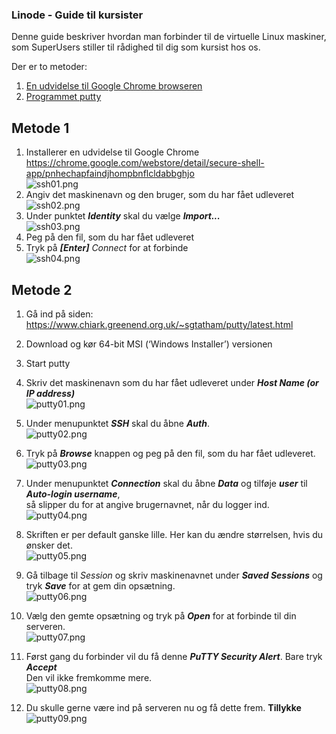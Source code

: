 ### Linode - Guide til kursister

Denne guide beskriver hvordan man forbinder til de virtuelle
Linux maskiner, som SuperUsers stiller til rådighed til dig som kursist hos os.

Der er to metoder:
1. [En udvidelse til Google Chrome browseren](#metode-1)
2. [Programmet putty](#metode-2)

## Metode 1

1. Installerer en udvidelse til Google Chrome https://chrome.google.com/webstore/detail/secure-shell-app/pnhechapfaindjhompbnflcldabbghjo  
![ssh01.png][ssh01]
2. Angiv det maskinenavn og den bruger, som du har fået udleveret  
![ssh02.png][ssh02]
3. Under punktet ***Identity*** skal du vælge ***Import...***  
![ssh03.png][ssh03]
4. Peg på den fil, som du har fået udleveret  
5. Tryk på ***[Enter]*** *Connect* for at forbinde  
![ssh04.png][ssh04]


## Metode 2

1. Gå ind på siden: https://www.chiark.greenend.org.uk/~sgtatham/putty/latest.html
2. Download og kør 64-bit MSI (‘Windows Installer’) versionen
3. Start putty
4. Skriv det maskinenavn som du har fået udleveret under ***Host Name (or IP address)***  
![putty01.png][putty01]  

5. Under menupunktet ***SSH*** skal du åbne ***Auth***.  
![putty02.png][putty02]

6. Tryk på ***Browse*** knappen og peg på den fil, som du har fået udleveret.  
![putty03.png][putty03]

7. Under menupunktet ***Connection*** skal du åbne ***Data*** og tilføje ***user*** til ***Auto-login username***,  
så slipper du for at angive brugernavnet, når du logger ind.  
![putty04.png][putty04]

8. Skriften er per default ganske lille. Her kan du ændre størrelsen, hvis du ønsker det.  
![putty05.png][putty05]

9. Gå tilbage til *Session* og skriv maskinenavnet under ***Saved Sessions*** og tryk ***Save*** for at gem din opsætning.  
![putty06.png][putty06]

10. Vælg den gemte opsætning og tryk på ***Open*** for at forbinde til din serveren.  
![putty07.png][putty07]

11. Først gang du forbinder vil du få denne ***PuTTY Security Alert***. Bare tryk ***Accept***  
Den vil ikke fremkomme mere.  
![putty08.png][putty08]

12. Du skulle gerne være ind på serveren nu og få dette frem. **Tillykke**  
![putty09.png][putty09]

[putty01]: figures/putty01.png 
[putty02]: figures/putty02.png 
[putty03]: figures/putty03.png 
[putty04]: figures/putty04.png 
[putty05]: figures/putty05.png 
[putty06]: figures/putty06.png 
[putty07]: figures/putty07.png 
[putty08]: figures/putty08.png 
[putty09]: figures/putty09.png 
[ssh01]: figures/secure_shell_app01.png 
[ssh02]: figures/secure_shell_app02.png 
[ssh03]: figures/secure_shell_app03.png 
[ssh04]: figures/secure_shell_app04.png 




